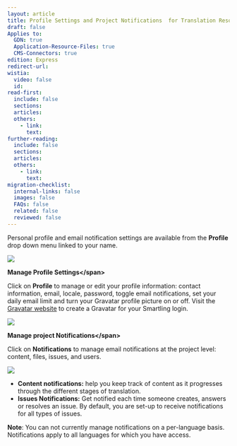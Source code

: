 ```yaml
---
layout: article
title: Profile Settings and Project Notifications  for Translation Resources
draft: false
Applies to:
  GDN: true
  Application-Resource-Files: true
  CMS-Connectors: true
edition: Express
redirect-url:
wistia:
  video: false
  id:
read-first:
  include: false
  sections:
  articles:
  others:
    - link:
      text:
further-reading:
  include: false
  sections:
  articles:
  others:
    - link:
      text:
migration-checklist:
  internal-links: false
  images: false
  FAQs: false
  related: false
  reviewed: false
---
```



Personal profile and email notification settings are available from the **Profile** drop down menu linked to your name.

![](/hc/en-us/article_attachments/200513677/profile-3.png)

**Manage Profile Settings&lt;/span&gt;**

Click on **Profile** to manage or edit your profile information: contact information, email, locale, password, toggle email notifications, set your daily email limit and turn your Gravatar profile picture on or off. Visit the [Gravatar website](https://en.gravatar.com/) to create a Gravatar for your Smartling login.

![](/hc/en-us/article_attachments/200965887/Smartling___Profile.png)

**Manage project Notifications&lt;/span&gt;**

Click on **Notifications** to manage email notifications at the project level: content, files, issues, and users.

![](/hc/en-us/article_attachments/200420366/Smartling___Profile-2.png)

* **Content notifications:** help you keep track of content as it progresses through the different stages of translation.
* **Issues Notifications:** Get notified each time someone creates, answers or resolves an issue. By default, you are set-up to receive notifications for all types of issues.


**Note**: You can not currently manage notifications on a per-language basis. Notifications apply to all languages for which you have access.